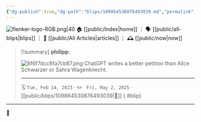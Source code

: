 ```yaml
---
{"dg-publish":true,"dg-path":"blips/109864530876493039.md","permalink":"/blips/109864530876493039/","title":"philipp on mastodon @ 2023-02-14"}
---
```



<div class="transclusion internal-embed is-loaded"><div class="markdown-embed">




![flenker-logo-RGB.png|40](/img/user/attachments/flenker-logo-RGB.png)
🏠 [[public/Index\|home]]  ⋮ 🗣️ [[public/all-blips\|blips]] ⋮  📝 [[public/All Articles\|articles]]  ⋮ 🕰️ [[public/now\|now]]


</div></div>


> [!summary] **philipp**:
>
> ![8f6f7dcc8fa7cb87.png](/img/user/attachments/8f6f7dcc8fa7cb87.png)
> ChatGPT writes a better petition than Alice Schwarzer or Sahra Wagenknecht.
> - - -
>
> 🗓️ <code>Tue, Feb 14, 2023</code>  · ✏️ <code> Fri, May 2, 2025</code>  · [[public/blips/109864530876493039\|🔗]]
{ #blip}


- - -

 👾
